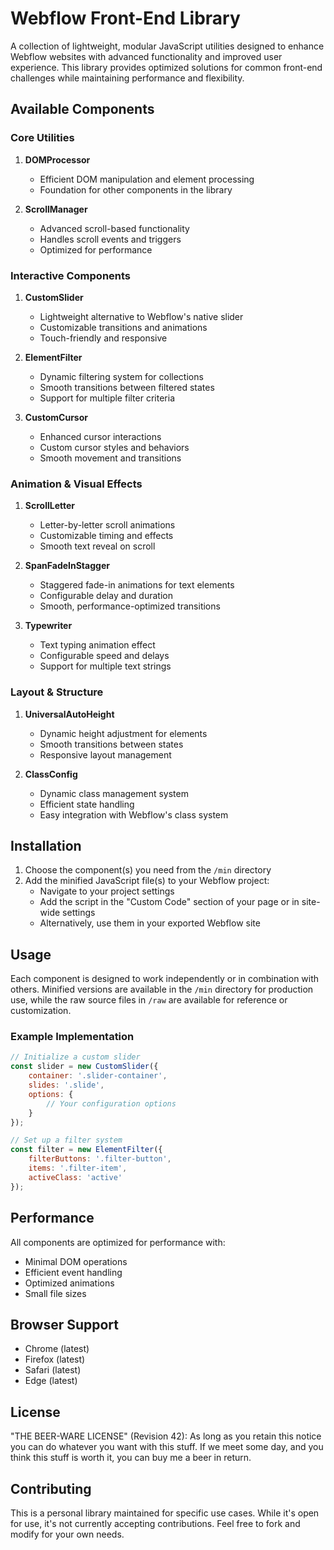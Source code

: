# Webflow Front-End Library

A collection of lightweight, modular JavaScript utilities designed to enhance Webflow websites with advanced functionality and improved user experience. This library provides optimized solutions for common front-end challenges while maintaining performance and flexibility.

## Available Components

### Core Utilities

1. **DOMProcessor**
   - Efficient DOM manipulation and element processing
   - Foundation for other components in the library

2. **ScrollManager**
   - Advanced scroll-based functionality
   - Handles scroll events and triggers
   - Optimized for performance

### Interactive Components

1. **CustomSlider**
   - Lightweight alternative to Webflow's native slider
   - Customizable transitions and animations
   - Touch-friendly and responsive

2. **ElementFilter**
   - Dynamic filtering system for collections
   - Smooth transitions between filtered states
   - Support for multiple filter criteria

3. **CustomCursor**
   - Enhanced cursor interactions
   - Custom cursor styles and behaviors
   - Smooth movement and transitions

### Animation & Visual Effects

1. **ScrollLetter**
   - Letter-by-letter scroll animations
   - Customizable timing and effects
   - Smooth text reveal on scroll

2. **SpanFadeInStagger**
   - Staggered fade-in animations for text elements
   - Configurable delay and duration
   - Smooth, performance-optimized transitions

3. **Typewriter**
   - Text typing animation effect
   - Configurable speed and delays
   - Support for multiple text strings

### Layout & Structure

1. **UniversalAutoHeight**
   - Dynamic height adjustment for elements
   - Smooth transitions between states
   - Responsive layout management

2. **ClassConfig**
   - Dynamic class management system
   - Efficient state handling
   - Easy integration with Webflow's class system

## Installation

1. Choose the component(s) you need from the `/min` directory
2. Add the minified JavaScript file(s) to your Webflow project:
   - Navigate to your project settings
   - Add the script in the "Custom Code" section of your page or in site-wide settings
   - Alternatively, use them in your exported Webflow site

## Usage

Each component is designed to work independently or in combination with others. Minified versions are available in the `/min` directory for production use, while the raw source files in `/raw` are available for reference or customization.

### Example Implementation

```javascript
// Initialize a custom slider
const slider = new CustomSlider({
    container: '.slider-container',
    slides: '.slide',
    options: {
        // Your configuration options
    }
});

// Set up a filter system
const filter = new ElementFilter({
    filterButtons: '.filter-button',
    items: '.filter-item',
    activeClass: 'active'
});
```

## Performance

All components are optimized for performance with:
- Minimal DOM operations
- Efficient event handling
- Optimized animations
- Small file sizes

## Browser Support

- Chrome (latest)
- Firefox (latest)
- Safari (latest)
- Edge (latest)

## License

"THE BEER-WARE LICENSE" (Revision 42):
As long as you retain this notice you can do whatever you want with this stuff.
If we meet some day, and you think this stuff is worth it, you can buy me a beer in return.

## Contributing

This is a personal library maintained for specific use cases. While it's open for use, it's not currently accepting contributions. Feel free to fork and modify for your own needs.
